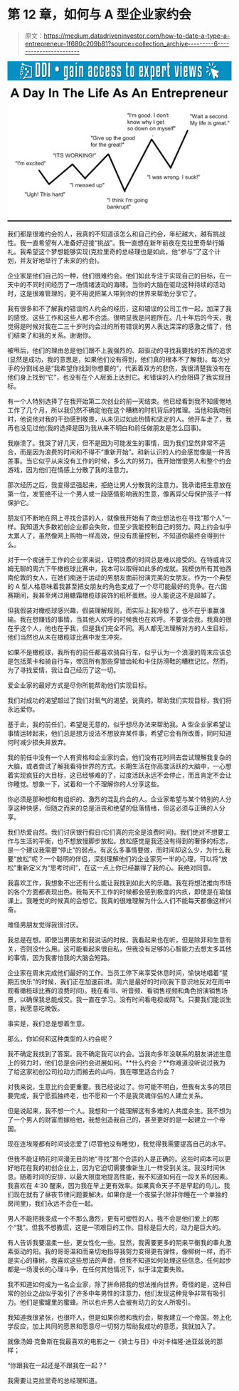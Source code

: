 # 第 12 章，如何与 A 型企业家约会

> 原文：<https://medium.datadriveninvestor.com/how-to-date-a-type-a-entrepreneur-1f680c209b81?source=collection_archive---------6----------------------->

[![](img/d387052d1813ee095f2bc054cfe6195d.png)](http://www.track.datadriveninvestor.com/1126A)![](img/7b148fe28602c4b42a23ea0df97c8e5a.png)

我们都是很难约会的人，我真的不知道该怎么和自己约会，年纪越大，越有挑战性。我一直希望有人准备好迎接“挑战”。我一直想在新年前夜在克拉里奇举行婚礼。我希望这个梦想能够实现(克拉里奇的总经理也是如此，他“参与”了这个计划，并友好地举行了未来的约会)。

企业家是他们自己的一种，他们很难约会。他们如此专注于实现自己的目标，在一天中的不同时间经历了一场情绪波动的海啸。当你的大脑在驱动这种持续的活动时，这是很难管理的，更不用说把某人带到你的世界来帮助分享它了。

我有很多和不了解我的错误的人约会的经历，这和错误的公司工作一起，加深了我的感觉。这些工作和这些人都不合适。很明显我是问题所在。几十年后的今天，我觉得是时候对我在二三十岁时约会过的所有错误的男人表达深深的感激之情了，他们结束了和我的关系。谢谢你。

被甩后，他们的理由总是他们跟不上我强烈的、超驱动的寻找我要找的东西的追求(显然是成功，我的意思是，如果他们没有得到，他们真的根本不了解我)。每次分手的分割线总是“我希望你找到你想要的”，代表着双方的悲伤，我很清楚我没有在他们身上找到“它”，也没有在个人层面上达到它。和错误的人约会阻碍了我实现目标。

有一个人特别选择了在我开始第二次创业的前一天结束。他已经看到我不知疲倦地工作了几个月，所以我仍然不确定他在这个糟糕的时机背后的推理。当他和我吻别时，他说他对我的干劲感到敬畏，从未见过如此热情和坚定的人。他开车走了，我再也没见过他(我的选择是因为我从来不明白和前任做朋友是怎么回事)。

我崩溃了。我哭了好几天，但不是因为可能发生的事情，因为我们显然非常不适合，而是因为浪费的时间和不得不“重新开始”。和新认识的人约会感觉像是一件苦差事。当它似乎从来没有工作的时候，多么大的努力。我开始憎恨男人和整个约会游戏，因为他们在情感上分散了我的注意力。

那次经历之后，我变得坚强起来，拒绝让男人分散我的注意力。我承诺把生意放在第一位，发誓绝不让一个男人或一段感情影响我的生意，像离异父母保护孩子一样保护它。

朋友们不断地在网上寻找合适的人，就像我开始有了商业想法也在寻找“那个人”一样。我知道大多数初创企业都会失败，但至少我能控制自己的努力。网上约会似乎太累人了，虽然像网上购物一样高效，但没有质量控制，不知道你最终会得到什么。

对于一个痴迷于工作的企业家来说，证明浪费的时间总是难以接受的。在特威肯汉姆无聊的周六下午橄榄球比赛中，我本可以取得如此多的成就。我模仿所有其他西南伦敦的女人，在她们痴迷于运动的男朋友面前扮演完美的女朋友。作为一个典型的 A 型人格意味着我甚至把女朋友的角色变成了一个尽可能最好的竞争。在六国赛期间，我甚至烤过用糖霜橄榄球装饰的纸杯蛋糕。没人能说这不是超越了。

但我假装对橄榄球感兴趣，假装理解规则，而实际上我冷极了，也不在乎谁赢谁输。我在想赚钱的事情，当其他人欢呼的时候我也在欢呼。不要误会我，我真的很在乎这个人，他也在乎我，但是我们完全不同。两人都无法理解对方的人生目标，他们当然也从未在橄榄球比赛中发生冲突。

如果不是橄榄球，我所有的前任都喜欢骑自行车，似乎认为一个浪漫的周末应该总是包括莱卡和骑自行车，带回所有那些穿错齿轮和卡住防滑鞋的糟糕记忆。然而，为了寻找爱情，我让自己经历了这一切。

爱企业家的最好方式是尽你所能帮助他们实现目标。

我们对成功的渴望超过了我们对氧气的渴望。说真的。帮助我们实现目标，我们将永远爱你。

基于此，我的前任们，希望是无意的，似乎想尽办法来帮助我。A 型企业家希望让事情运转起来，他们总是想方设法不想放弃某件事，希望它会有所改善，同时知道何时减少损失并放弃。

我的前任中没有一个人有资格和企业家约会。他们没有花时间去尝试理解我复杂的大脑，或者尝试了解我看待世界的方式。长期生活在你高度活跃的大脑中，一心想着实现疯狂的大目标，这已经够难的了，过度活跃永远不会停止，而且肯定不会让你睡觉。想象一下，试着和一个不理解你的人分享这些。

你必须是那种想和有组织的、激烈的混乱约会的人。企业家希望与某个特别的人分享这种快感，但随之而来的总是沮丧和绝望的低落情绪，但这必须与正确的人分享。

我们热爱自然。我们讨厌银行假日(它们真的完全是浪费时间)。我们绝对不想要工作与生活的平衡，也不想放慢脚步放松。放松感觉是我还没有得到的奢侈的标志，是一个建议我需要“停止”的弱点。有这么多事情要做，而时间却这么少，为什么我要“放松”呢？一个聪明的伴侣，深刻理解他们的企业家另一半的心理，可以将“放松”重新定义为“思考时间”，在这一点上你已经赢得了我的心。我绝对同意。

我喜欢工作，我想象不出还有什么能让我找到如此大的乐趣。我在将想法推向市场的各个方面都表现出色。我每天不工作的时候都会感到极度的内疚，即使是在瑜伽课上。我睡觉的时候真的会想它。我真的很难理解为什么人们不能每天都像这样兴奋。

难怪男朋友觉得我很讨厌。

我总是在想。即使当男朋友和我说话的时候，我看起来也在听，但是除非和生意有关，否则没什么用。这可能看起来很自私，但我没有足够的心智能力去想太多其他的事情，因为我害怕我的大脑会短路。

企业家在周末完成他们最好的工作。当员工停下来享受休息时间，愉快地唱着“星期五快乐”的时候，我们正在加速前进。周六是最好的时间(我下意识地反对在雨中观看橄榄球比赛的浪费时间)。我在看书、听音频、看销售视频和角色扮演销售场景，以确保我总能成交。我一直在学习。没有时间看电视或网飞。只要我们能谈生意，我愿意吃晚饭。

事实是，我们总是想着生意。

那么，你如何和这种类型的人约会呢？

我不确定我找到了答案。我不确定我可以约会。当我向多年没联系的朋友讲述生意上的努力时，他们总是会问约会进展如何。**什么约会？**你难道没听说过我为了给这家初创公司拉动力而搬去的山吗，我在哪里适合约会？

对我来说，生意比约会更重要。我已经说过了。你可能不明白，但我有太多的项目要完成，我宁愿孤独终老，也不愿和一个不是我灵魂伴侣的人建立关系。

但是说起来，我不想一个人。我想和一个能理解这有多难的人共度余生。我不想为了一个男人的财富而嫁给他，我想创造我自己的，甚至更好的是一起建立一个帝国。

现在连埃隆都有时间谈恋爱了(尽管他没有睡觉)，我觉得我需要提高自己的水平。

但我不能证明花时间漫无目的地“寻找”那个合适的人是正确的。这些时间本可以更好地花在我的初创企业上，因为它迫切需要像新生儿一样受到关注。我没时间休息。随着时间的安排，以最大限度地提高性能，我不知道如何在一段关系的因素。我喜欢在 4:30 醒来，因为我在早上更有效率。如果真命天子不是早起的鸟儿，我们现在就有了昼夜节律问题要解决。如果你是一个夜猫子(除非你睡在一个单独的房间里)，我们永远不会在一起。

男人不能把我变成一个不那么激烈，更有可塑性的人。我不会是他们爱上的那个“我”。但我不想撒谎，这是一项艰巨的工作。目标是巨大的，动力是巨大的。

有人告诉我要温柔一些，更女性化一些。显然，我需要更多的阴来平衡我的睾丸激素驱动的阳。我的哥哥温和而亲切地指导我努力变得更有弹性，像柳树一样，而不是实心的橡树。我喜欢这些想法的声音，但我不知道如何处理这些信息。任何起步都是一场漫长的心理斗争，在任何其他情况下，似乎注定要失败。

我不知道如何成为一名企业家，除了拼命把我的想法推向世界。奇怪的是，这种日常的创业之战似乎吸引了许多中年男性的注意力，他们发现这种竞争非常有吸引力。他们是蜜罐里的蜜蜂。所以也许男人会被有动力的女人所吸引。

我知道我很紧张，也很吓人，但是如果你想和我约会，帮我建立一个帝国。带上化学反应，加上共同的愿景和愿意尽一切努力帮助我成功的意愿，我就加入了。

就像汤姆·克鲁斯在我最喜欢的电影之一《骑士与日》中对卡梅隆·迪亚兹说的那样；

“你跟我在一起还是不跟我在一起？”

我需要让克拉里奇的总经理知道。